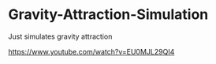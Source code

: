 # Gravity-Attraction-Simulation
Just simulates gravity attraction

https://www.youtube.com/watch?v=EU0MJL29QI4
